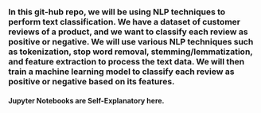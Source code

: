 ### <b> In this git-hub repo, we will be using NLP techniques to perform text classification. We have a dataset of customer reviews of a product, and we want to classify each review as positive or negative. We will use various NLP techniques such as tokenization, stop word removal, stemming/lemmatization, and feature extraction to process the text data. We will then train a machine learning model to classify each review as positive or negative based on its features.
#### Jupyter Notebooks are Self-Explanatory here.
